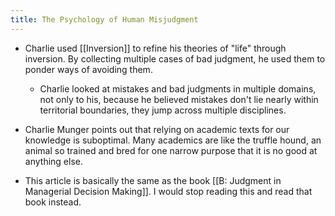 ```yaml
---
title: The Psychology of Human Misjudgment
---
```


- Charlie used [[Inversion]] to refine his theories of "life" through inversion.  By collecting multiple cases of bad judgment, he used them to ponder ways of avoiding them. 
	 - Charlie looked at mistakes and bad judgments in multiple domains, not only to his, because he believed mistakes don't lie nearly within territorial boundaries, they jump across multiple disciplines. 

- Charlie Munger points out that relying on academic texts for our knowledge is suboptimal. Many academics are like the truffle hound, an animal so trained and bred for one narrow purpose that it is no good at anything else. 

- This article is basically the same as the book [[B: Judgment in Managerial Decision Making]]. I would stop reading this and read that book instead. 
